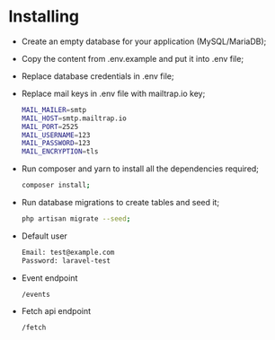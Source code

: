 Installing
==========

* Create an empty database for your application (MySQL/MariaDB);

* Copy the content from .env.example and put it into .env file;

* Replace database credentials in .env file;

* Replace mail keys in .env file with mailtrap.io key;

    ```bash
    MAIL_MAILER=smtp
    MAIL_HOST=smtp.mailtrap.io
    MAIL_PORT=2525
    MAIL_USERNAME=123
    MAIL_PASSWORD=123
    MAIL_ENCRYPTION=tls
    ```

* Run composer and yarn to install all the dependencies required;

    ```bash
    composer install;
    ```

* Run database migrations to create tables and seed it;
    ```bash
    php artisan migrate --seed;
    ```

* Default user
    ```html
    Email: test@example.com
    Password: laravel-test
    ```

* Event endpoint
    ```
    /events
    ```

* Fetch api endpoint
    ```
    /fetch
    ```
